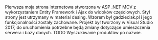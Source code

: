 Pierwsza moja strona internetowa stworzona w ASP .NET MCV z wykorzystaniem Entity Framework i Ajax do widoków częściowych. Styl strony jest utrzymany w material desing. Wzorem był gadzieciak.pl i jego funkcjonalności zostały zachowane. 
Projekt był tworzony w Visual Studio 2017, do uruchomienia potrzebne będą zmiany dotyczące umieszczenia serwera i bazy danych.
TODO
Wyszukiwanie produktów po nazwie.
